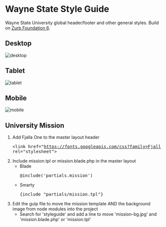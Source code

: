 Wayne State Style Guide
=========

Wayne State University global header/footer and other general styles. Build on [Zurb Foundation 6](http://foundation.zurb.com/).

## Desktop
![desktop](http://waynestate.github.io/styleguide/images/header-fd5-desktop.png "Header on the desktop")

## Tablet
![tablet](http://waynestate.github.io/styleguide/images/header-fd5-tablet.png "Header on the tablet")

## Mobile
![mobile](http://waynestate.github.io/styleguide/images/header-fd5-mobile.png "Header on the mobile")

## University Mission
1. Add Fjalla One to the master layout header <pre>&lt;link href="https://fonts.googleapis.com/css?family=Fjalla+One" rel="stylesheet"&gt;</pre>
2. Include mission.tpl or mission.blade.php in the master layout
    * Blade <pre>@include('partials.mission')</pre>
    * Smarty <pre>{include "partials/mission.tpl"}</pre>
3. Edit the gulp file to move the mission template AND the background image from node modules into the project
    * Search for 'styleguide' and add a line to move 'mission-bg.jpg' and 'mission.blade.php' or 'mission.tpl'
